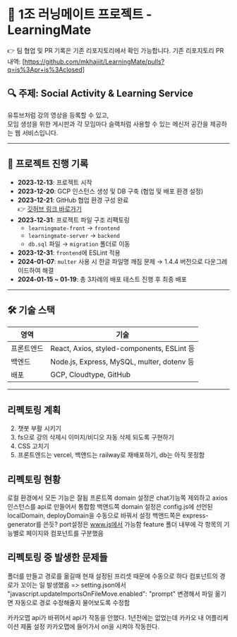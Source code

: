 # 🧠 1조 러닝메이트 프로젝트 - LearningMate

👉 팀 협업 및 PR 기록은 기존 리포지토리에서 확인 가능합니다.
기존 리포지토리 PR 내역: [https://github.com/mkhajiit/LearningMate/pulls?q=is%3Apr+is%3Aclosed]

## 🔍 주제: Social Activity & Learning Service

유튜브처럼 강의 영상을 등록할 수 있고,  
모임 생성을 위한 게시판과 각 모임마다 슬랙처럼 사용할 수 있는 메신저 공간을 제공하는 웹 서비스입니다.

---

## 📆 프로젝트 진행 기록

- **2023-12-13**: 프로젝트 시작
- **2023-12-20**: GCP 인스턴스 생성 및 DB 구축 (협업 및 배포 환경 설정)
- **2023-12-21**: GitHub 협업 환경 구성 완료  
  👉 [깃허브 링크 바로가기](https://github.com/mkhajiit/LearningMate)
- **2023-12-31**: 프로젝트 파일 구조 리팩토링
  - `learningmate-front` → `frontend`
  - `learningmate-server` → `backend`
  - `db.sql` 파일 → `migration` 폴더로 이동
- **2023-12-31**: `frontend`에 ESLint 적용
- **2024-01-07**: `multer` 사용 시 한글 파일명 깨짐 문제 → 1.4.4 버전으로 다운그레이드하여 해결
- **2024-01-15 ~ 01-19**: 총 3차례의 배포 테스트 진행 후 최종 배포

---

## 🛠 기술 스택

| 영역       | 기술                                       |
| ---------- | ------------------------------------------ |
| 프론트엔드 | React, Axios, styled-components, ESLint 등 |
| 백엔드     | Node.js, Express, MySQL, multer, dotenv 등 |
| 배포       | GCP, Cloudtype, GitHub                     |

---

## 리펙토링 계획

2. 챗봇 부활 시키기
3. fs으로 강의 삭제시 이미지/비디오 자동 삭제 되도록 구현하기
4. CSS 고치기
5. 프론트엔드는 vercel, 백앤드는 railway로 재배포하기, db는 아직 못정함

## 리펙토링 현황

로컬 환경에서 모든 기능은 잘됨
프론트쪽 domain 설정은 chat기능쪽 제외하고 axios 인스턴스를 api로 만들어서 통합함
백앤드쪽 domain 설정은 config.js에 선언된 localDomain, deployDomain을 수동으로 바꿔서 설정
백앤드쪽은 express-generator를 쓴듯? port설정은 www.js에서 가능함
feature 폴더 내부에 각 항목의 기능별로 페이지와 컴포넌트를 구분했음

## 리펙토링 중 발생한 문제들

폴더를 만들고 경로를 옮길때 현재 설정된 프리셋 때문에 수동으로 하다 컴포넌트의 경로가 꼬이는 일 발생했음 => setting.json에서 "javascript.updateImportsOnFileMove.enabled": "prompt" 변경해서 파일 옮기면 자동으로 경로 수정해줄지 물어보도록 수정함

카카오맵 api가 바뀌어서 api가 작동을 안했다. 1년전에는 없었는데 카카오 내 어플리케이션 제품 설정 카카오맵에 들어가서 on을 시켜야 작동한다.
